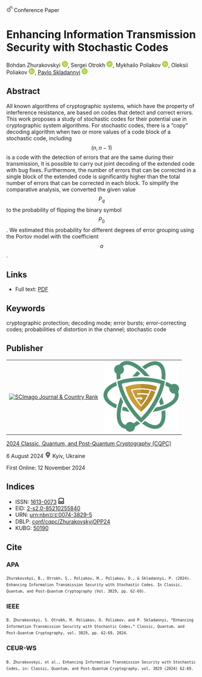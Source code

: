 <script src="https://polyfill.io/v3/polyfill.min.js?features=es6"></script>
<script id="MathJax-script" async
  src="https://cdn.jsdelivr.net/npm/mathjax@3/es5/tex-mml-chtml.js">
</script>

<img src="/icons/unlock.svg" width="16" height="16"> Conference Paper

# Enhancing Information Transmission Security with Stochastic Codes

Bohdan Zhurakovskyi <a href="https://orcid.org/0000-0003-3990-5205" target="_blank"><img src="/icons/orcid.svg" width="16" height="16"></a>,
Sergei Otrokh <a href="https://orcid.org/0000-0001-9008-0902" target="_blank"><img src="/icons/orcid.svg" width="16" height="16"></a>,
Mykhailo Poliakov <a href="https://orcid.org/0000-0002-7772-3122" target="_blank"><img src="/icons/orcid.svg" width="16" height="16"></a>,
Oleksii Poliakov <a href="https://orcid.org/0000-0002-9355-7056" target="_blank"><img src="/icons/orcid.svg" width="16" height="16"></a>,
<a href="/">Pavlo Skladannyi</a> <a href="https://orcid.org/0000-0002-7775-6039" target="_blank"><img src="/icons/orcid.svg" width="16" height="16"></a>

## Abstract

All known algorithms of cryptographic systems, which have the property of interference resistance, are based on codes that detect and correct errors. This work proposes a study of stochastic codes for their potential use in cryptographic system algorithms. For stochastic codes, there is a “copy” decoding algorithm when two or more values of a code block of a stochastic code, including $$(n, n-1)$$ is a code with the detection of errors that are the same during their transmission, it is possible to carry out joint decoding of the extended code with bug fixes. Furthermore, the number of errors that can be corrected in a single block of the extended code is significantly higher than the total number of errors that can be corrected in each block. To simplify the comparative analysis, we converted the given value $$P_q$$ to the probability of flipping the binary symbol $$P_0$$. We estimated this probability for different degrees of error grouping using the Portov model with the coefficient $$a$$.

## Links

* Full text: [PDF](https://ceur-ws.org/Vol-3829/short8.pdf)

## Keywords

cryptographic protection; decoding mode; error bursts; error-correcting codes; probabilities of distortion in the channel; stochastic code

## Publisher

<table>
<tr>
<td>
<a href="https://www.scimagojr.com/journalsearch.php?q=21100218356&amp;tip=sid&amp;exact=no" title="SCImago Journal &amp; Country Rank"><img border="0" src="https://www.scimagojr.com/journal_img.php?id=21100218356" alt="SCImago Journal &amp; Country Rank"  /></a>
</td>
<td style="text-align: left;">
<a href="https://cqpc.kubg.edu.ua/"><img src="/icons/cqpc.svg" width="200"></a>
</td>
</tr>
</table>

[2024 Classic, Quantum, and Post-Quantum Cryptography (CQPC)](https://ceur-ws.org/Vol-3829/)

6 August 2024 <img src="/icons/location-pin.svg" width="16" height="16"> Kyiv, Ukraine

First Online: 12 November 2024

## Indices

* ISSN: [1613-0073](https://portal.issn.org/resource/ISSN/1613-0073) <img src="/icons/online.svg" width="16" height="16">
* EID: [2-s2.0-85210255840](http://www.scopus.com/record/display.url?origin=inward&eid=2-s2.0-85210255840)
* URN: [urn:nbn:de:0074-3829-5](https://nbn-resolving.org/xml/urn:nbn:de:0074-3829-5)
* DBLP: [conf/cqpc/ZhurakovskyiOPP24](https://dblp.org/rec/conf/cqpc/ZhurakovskyiOPP24)
* KUBG: [50190](http://elibrary.kubg.edu.ua/id/eprint/50190/)

## Cite

### APA

<small>`Zhurakovskyi, B., Otrokh, S., Poliakov, M., Poliakov, O., & Skladannyi, P. (2024). Enhancing Information Transmission Security with Stochastic Codes. In Classic, Quantum, and Post-Quantum Cryptography (Vol. 3829, pp. 62-69).`</small>

### IEEE

<small>`B. Zhurakovskyi, S. Otrokh, M. Poliakov, O. Poliakov, and P. Skladannyi, “Enhancing Information Transmission Security with Stochastic Codes,” Classic, Quantum, and Post-Quantum Cryptography, vol. 3829, pp. 62-69, 2024.`</small>

### CEUR-WS

<small>`B. Zhurakovskyi, et al., Enhancing Information Transmission Security with Stochastic Codes, in: Classic, Quantum, and Post-Quantum Cryptography, vol. 3829 (2024) 62-69.`</small>